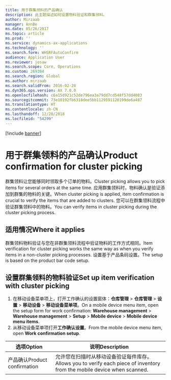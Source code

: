 ```yaml
---
title: 用于群集领料的产品确认
description: 此主题描述如何设置物料验证和群集领料。
author: Mirzaab
manager: AnnBe
ms.date: 05/26/2017
ms.topic: article
ms.prod: ''
ms.service: dynamics-ax-applications
ms.technology: ''
ms.search.form: WHSRFAutoConfirm
audience: Application User
ms.reviewer: josaw
ms.search.scope: Core, Operations
ms.custom: 269384
ms.search.region: Global
ms.author: mirzaab
ms.search.validFrom: 2016-02-28
ms.dyn365.ops.version: AX 7.0.0
ms.openlocfilehash: c6a15d921c52de796ea3a79dd7cd548f57dd4083
ms.sourcegitcommit: 73e10192fb6318dee5bb1129591120199de6a487
ms.translationtype: HT
ms.contentlocale: zh-CN
ms.lasthandoff: 12/20/2018
ms.locfileid: "54299"
---
```

[!include [banner](../includes/banner.md)]

# <a name="product-confirmation-for-cluster-picking"></a><span data-ttu-id="2db98-103">用于群集领料的产品确认</span><span class="sxs-lookup"><span data-stu-id="2db98-103">Product confirmation for cluster picking</span></span>
<span data-ttu-id="2db98-104">群集领料让您能够同时领取多个订单的物料。</span><span class="sxs-lookup"><span data-stu-id="2db98-104">Cluster picking allows you to pick items for several orders at the same time.</span></span> <span data-ttu-id="2db98-105">应用群集领料时，物料确认是验证添加到群集的物料的关键。</span><span class="sxs-lookup"><span data-stu-id="2db98-105">When cluster picking is applied, item confirmation is crucial to verify the items that are added to clusters.</span></span> <span data-ttu-id="2db98-106">您可以在群集领料流程中验证群集领料中的物料。</span><span class="sxs-lookup"><span data-stu-id="2db98-106">You can verify items in cluster picking during the cluster picking process.</span></span>

## <a name="where-it-applies"></a><span data-ttu-id="2db98-107">适用情况</span><span class="sxs-lookup"><span data-stu-id="2db98-107">Where it applies</span></span>
<span data-ttu-id="2db98-108">群集领料物料验证与您在非群集领料流程中验证物料的工作方式相同。</span><span class="sxs-lookup"><span data-stu-id="2db98-108">Item verification for cluster picking works the same way as when you verify items in a non-cluster picking processes.</span></span> <span data-ttu-id="2db98-109">设置基于产品条码设置。</span><span class="sxs-lookup"><span data-stu-id="2db98-109">The setup is based on the product bar code setup.</span></span>

## <a name="set-up-item-verification-with-cluster-picking"></a><span data-ttu-id="2db98-110">设置群集领料的物料验证</span><span class="sxs-lookup"><span data-stu-id="2db98-110">Set up item verification with cluster picking</span></span>
1.  <span data-ttu-id="2db98-111">在移动设备菜单项上，打开工作确认的设置窗体：**仓库管理** > **仓库管理** > **设置** > **移动设备** > **移动设备菜单项**。</span><span class="sxs-lookup"><span data-stu-id="2db98-111">On a mobile device menu item, open the setup form for work confirmation: **Warehouse management** > **Warehouse management** > **Setup** > **Mobile device** > **Mobile device menu items**.</span></span>
2.  <span data-ttu-id="2db98-112">从移动设备菜单项打开**工作确认设置**。</span><span class="sxs-lookup"><span data-stu-id="2db98-112">From the mobile device menu item, open **Work confirmation setup**.</span></span>

|        <span data-ttu-id="2db98-113">选项</span><span class="sxs-lookup"><span data-stu-id="2db98-113">Option</span></span>        |                                    <span data-ttu-id="2db98-114">说明</span><span class="sxs-lookup"><span data-stu-id="2db98-114">Description</span></span>                                    |
|----------------------|-----------------------------------------------------------------------------------|
| <span data-ttu-id="2db98-115">产品确认</span><span class="sxs-lookup"><span data-stu-id="2db98-115">Product confirmation</span></span> | <span data-ttu-id="2db98-116">允许您在扫描时从移动设备验证每件库存。</span><span class="sxs-lookup"><span data-stu-id="2db98-116">Allows you to verify each piece of inventory from the mobile device when scanned.</span></span> |

